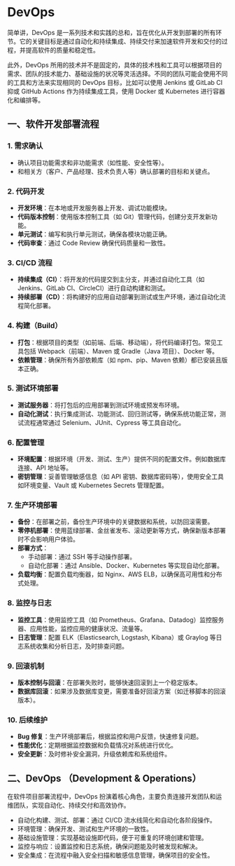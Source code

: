 # DevOps

简单讲，DevOps 是一系列技术和实践的总和，旨在优化从开发到部署的所有环节。它的关键目标是通过自动化和持续集成、持续交付来加速软件开发和交付的过程，并提高软件的质量和稳定性。

此外，DevOps 所用的技术并不是固定的，具体的技术栈和工具可以根据项目的需求、团队的技术能力、基础设施的状况等灵活选择。不同的团队可能会使用不同的工具和方法来实现相同的 DevOps 目标，比如可以使用 Jenkins 或 GitLab CI 抑或 GitHub Actions 作为持续集成工具，使用 Docker 或 Kubernetes 进行容器化和编排等。

## 一、软件开发部署流程

### 1. 需求确认

- 确认项目功能需求和非功能需求（如性能、安全性等）。
- 和相关方（客户、产品经理、技术负责人等）确认部署的目标和关键点。

### 2. 代码开发

- **开发环境**：在本地或开发服务器上开发、调试功能模块。
- **代码版本控制**：使用版本控制工具（如 Git）管理代码，创建分支开发新功能。
- **单元测试**：编写和执行单元测试，确保各模块功能正确。
- **代码审查**：通过 Code Review 确保代码质量和一致性。

### 3. CI/CD 流程

- **持续集成（CI）**：将开发的代码提交到主分支，并通过自动化工具（如 Jenkins、GitLab CI、CircleCI）进行自动构建和测试。
- **持续部署（CD）**：将构建好的应用自动部署到测试或生产环境，通过自动化流程简化部署。

### 4. 构建（Build）

- **打包**：根据项目的类型（如前端、后端、移动端），将代码编译打包。常见工具包括 Webpack（前端）、Maven 或 Gradle（Java 项目）、Docker 等。
- **依赖管理**：确保所有外部依赖库（如 npm、pip、Maven 依赖）都已安装且版本正确。

### 5. 测试环境部署

- **测试服务器**：将打包后的应用部署到测试环境或预发布环境。
- **自动化测试**：执行集成测试、功能测试、回归测试等，确保系统功能正常，测试流程通常通过 Selenium、JUnit、Cypress 等工具自动化。

### 6. 配置管理

- **环境配置**：根据环境（开发、测试、生产）提供不同的配置文件。例如数据库连接、API 地址等。
- **密钥管理**：妥善管理敏感信息（如 API 密钥、数据库密码等），使用安全工具如环境变量、Vault 或 Kubernetes Secrets 管理配置。

### 7. 生产环境部署

- **备份**：在部署之前，备份生产环境中的关键数据和系统，以防回滚需要。
- **零停机部署**：使用蓝绿部署、金丝雀发布、滚动更新等方式，确保新版本部署时不会影响用户体验。
- **部署方式**：
  - 手动部署：通过 SSH 等手动操作部署。
  - 自动化部署：通过 Ansible、Docker、Kubernetes 等实现自动化部署。
- **负载均衡**：配置负载均衡器，如 Nginx、AWS ELB，以确保高可用性和分布式处理。

### 8. 监控与日志

- **监控工具**：使用监控工具（如 Prometheus、Grafana、Datadog）监控服务器、应用性能，监控应用的健康状况、流量等。
- **日志管理**：配置 ELK（Elasticsearch, Logstash, Kibana）或 Graylog 等日志系统收集和分析日志，及时排查问题。

### 9. 回滚机制

- **版本控制与回滚**：在部署失败时，能够快速回滚到上一个稳定版本。
- **数据库回滚**：如果涉及数据库变更，需要准备好回滚方案（如迁移脚本的回滚版本）。

### 10. 后续维护

- **Bug 修复**：生产环境部署后，根据监控和用户反馈，快速修复问题。
- **性能优化**：定期根据监控数据和负载情况对系统进行优化。
- **安全更新**：及时修补安全漏洞，升级依赖库和系统组件。

## 二、DevOps （Development & Operations）

在软件项目部署流程中，DevOps 扮演着核心角色，主要负责连接开发团队和运维团队，实现自动化、持续交付和高效协作。

- 自动化构建、测试、部署：通过 CI/CD 流水线简化和自动化各阶段操作。
- 环境管理：确保开发、测试和生产环境的一致性。
- 基础设施管理：实现基础设施即代码，便于可重复的环境创建和管理。
- 监控与响应：设置监控和日志系统，确保问题能及时被发现和解决。
- 安全集成：在流程中融入安全扫描和敏感信息管理，确保项目的安全性。
